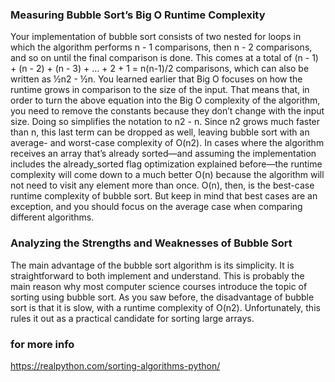 ### Measuring Bubble Sort’s Big O Runtime Complexity
Your implementation of bubble sort consists of two nested for loops in which the algorithm performs n - 1 comparisons, then n - 2 comparisons, and so on until the final comparison is done. This comes at a total of (n - 1) + (n - 2) + (n - 3) + … + 2 + 1 = n(n-1)/2 comparisons, which can also be written as ½n2 - ½n.
You learned earlier that Big O focuses on how the runtime grows in comparison to the size of the input. That means that, in order to turn the above equation into the Big O complexity of the algorithm, you need to remove the constants because they don’t change with the input size.
Doing so simplifies the notation to n2 - n. Since n2 grows much faster than n, this last term can be dropped as well, leaving bubble sort with an average- and worst-case complexity of O(n2).
In cases where the algorithm receives an array that’s already sorted—and assuming the implementation includes the already_sorted flag optimization explained before—the runtime complexity will come down to a much better O(n) because the algorithm will not need to visit any element more than once.
O(n), then, is the best-case runtime complexity of bubble sort. But keep in mind that best cases are an exception, and you should focus on the average case when comparing different algorithms.

### Analyzing the Strengths and Weaknesses of Bubble Sort
The main advantage of the bubble sort algorithm is its simplicity. It is straightforward to both implement and understand. This is probably the main reason why most computer science courses introduce the topic of sorting using bubble sort.
As you saw before, the disadvantage of bubble sort is that it is slow, with a runtime complexity of O(n2). Unfortunately, this rules it out as a practical candidate for sorting large arrays.


### for more info
https://realpython.com/sorting-algorithms-python/
